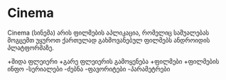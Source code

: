 # Cinema
Cinema (სინემა) არის ფილმების აპლიკაცია, რომელიც საშუალებას მოგცემთ უყუროთ ქართულად გახმოვანებულ ფილმებს ანდროიდის პლატფორმაზე.

+შიდა ფლეიერი
+გარე ფლეიერის გამოყენება
+ფილმები
+ფილმების ინფო
-სერიალები
-ძებნა
-ფავორიტები
-პარამეტრები
